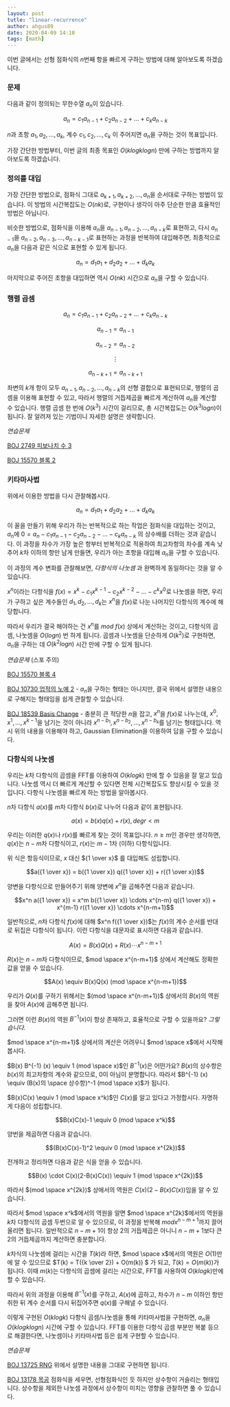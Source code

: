 ```yaml
---
layout: post
tutle: "linear-recurrence"
author: ahgus89
date: 2020-04-09 14:10
tags: [math]
---
```


이번 글에서는 선형 점화식의 $n$번째 항을 빠르게 구하는 방법에 대해 알아보도록 하겠습니다.

### 문제
다음과 같이 정의되는 무한수열 ${a_n}$이 있습니다. 

$$a_n = c_1 a_{n-1} + c_2 a_{n-2} + \ldots + c_k a_{n-k}$$

$n$과 초항 $a_1, a_2, \ldots, a_k$, 계수 $c_1, c_2, \ldots, c_k$ 이 주어지면 $a_n$을 구하는 것이 목표입니다.

가장 간단한 방법부터, 이번 글의 최종 목표인 $O(k log k log n)$ 만에 구하는 방법까지 알아보도록 하겠습니다.
 
### 정의를 대입
가장 간단한 방법으로, 점화식 그대로 $a_{k+1}, a_{k+2}, \ldots, a_n$을 순서대로 구하는 방법이 있습니다. 이 방법의 시간복잡도는 $O(nk)$로, 구현이나 생각이 아주 단순한 만큼 효율적인 방법은 아닙니다.

비슷한 방법으로, 점화식을 이용해 $a_n$을 $a_{n-1}, a_{n-2}, \ldots, a_{n-k}$로 표현하고, 다시 $a_{n-1}$을 $a_{n-2}, a_{n-3}, \ldots, a_{n-k-1}$로 표현하는 과정을 반복하여 대입해주면, 최종적으로 $a_n$을 다음과 같은 식으로 표현할 수 있게 됩니다.

$$a_n = d_1 a_1 + d_2 a_2 + \ldots + d_k a_k$$

마지막으로 주어진 초항을 대입하면 역시 $O(nk)$ 시간으로 $a_n$을 구할 수 있습니다.

### 행렬 곱셈

$$a_n = c_1 a_{n-1} + c_2 a_{n-2} + \ldots + c_k a_{n-k}$$

$$a_{n-1} = a_{n-1}$$

$$a_{n-2} = a_{n-2}$$

$$\vdots$$

$$a_{n-k+1} = a_{n-k+1}$$

좌변의 $k$개 항이 모두 $a_{n-1}, a_{n-2}, ..., a_{n-k}$의 선형 결합으로 표현되므로, 행렬의 곱셈을 이용해 표현할 수 있고, 따라서 행렬의 거듭제곱을 빠르게 계산하여 $a_n$을 계산할 수 있습니다. 행렬 곱셈 한 번에 $O(k^3)$ 시간이 걸리므로, 총 시간복잡도는 $O(k^3 log n)$이 됩니다. 잘 알려져 있는 기법이니 자세한 설명은 생략합니다.

_연습문제_

[BOJ 2749 피보나치 수 3](https://www.acmicpc.net/problem/2749) 

[BOJ 15570 블록 2](https://www.acmicpc.net/problem/15570)

### 키타마사법
위에서 이용한 방법을 다시 관찰해봅시다. 

$$a_n = d_1 a_1 + d_2 a_2 + \ldots + d_k a_k$$

이 꼴을 만들기 위해 우리가 하는 반복적으로 하는 작업은 점화식을 대입하는 것이고, $a_n$에 $0 = a_n - c_1 a_{n-1} - c_2 a_{n-2} - \ldots - c_k a_{n-k}$ 의 상수배를 더하는 것과 같습니다. 이 과정을 차수가 가장 높은 항부터 반복적으로 적용하여 최고차항의 차수를 계속 낮추어 $k$차 이하의 항만 남게 만들면, 우리가 아는 초항을 대입해 $a_n$을 구할 수 있습니다.

이 과정의 계수 변화를 관찰해보면, *다항식의 나눗셈* 과 완벽하게 동일하다는 것을 알 수 있습니다.

$x^n$이라는 다항식을 $f(x) = x^k - c_1 x^{k-1} - c_2 x^{k-2} - \ldots - c^k x^0$로 나눗셈을 하면, 우리가 구하고 싶은 계수들인 $d_1, d_2, \ldots, d_k$는 $x^n$을 $f(x)$로 나눈 나머지인 다항식의 계수에 해당합니다.

따라서 우리가 결국 해야하는 건 $x^n$를 $mod$ $f(x)$ 상에서 계산하는 것이고, 다항식의 곱셈, 나눗셈을 $O(log n)$ 번 하게 됩니다. 곱셈과 나눗셈을 단순하게 $O(k^2)$로 구현하면, $a_n$을 구하는 데 $O(k^2 log n)$ 시간 만에 구할 수 있게 됩니다.

_연습문제_ (스포 주의)

[BOJ 15570 블록 4](https://www.acmicpc.net/problem/15572)

[BOJ 10730 업적의 노예 2](https://www.acmicpc.net/problem/10730) - $a_n$을 구하는 형태는 아니지만, 결국 위에서 설명한 내용으로 구해지는 형태임을 쉽게 관찰할 수 있습니다.

[BOJ 18539 Basis Change](https://www.acmicpc.net/problem/18539) - 충분히 큰 적당한 $n$을 잡고, $x^n$을 $f(x)$로 나누는데, $x^0, x^1, \ldots, x^{k-1}$을 남기는 것이 아니라 $x^{n-b_1}, x^{n-b_2}, \ldots, x^{n-b_k}$를 남기는 형태입니다. 역시 위의 내용을 이용해야 하고, Gaussian Elimination을 이용하여 답을 구할 수 있습니다.

### 다항식의 나눗셈
우리는 $k$차 다항식의 곱셈을 FFT를 이용하여 $O(klogk)$ 만에 할 수 있음을 잘 알고 있습니다. 나눗셈 역시 더 빠르게 계산할 수 있다면 전체 시간복잡도도 향상시킬 수 있을 것입니다. 다항식 나눗셈을 빠르게 하는 방법을 알아봅시다.

$n$차 다항식 $a(x)$를 $m$차 다항식 $b(x)$로 나누어 다음과 같이 표현됩니다.

$$a(x) = b(x)q(x) + r(x), deg r < m$$

우리는 이러한 $q(x)$나 $r(x)$를 빠르게 찾는 것이 목표입니다. $n \geq m$인 경우만 생각하면, $q(x)$는 $n-m$차 다항식이고, $r(x)$는 $m-1$차 (이하) 다항식입니다.

위 식은 항등식이므로, $x$ 대신 ${1 \over x}$ 를 대입해도 성립합니다.

$$a({1 \over x}) = b({1 \over x}) q({1 \over x}) + r({1 \over x})$$

양변을 다항식으로 만들어주기 위해 양변에 $x^n$을 곱해주면 다음과 같습니다.

$$x^n a({1 \over x}) = x^m b({1 \over x}) \cdots x^{n-m} q({1 \over x}) + x^{m-1} r({1 \over x}) \cdots x^{n-m+1}$$

일반적으로, $n$차 다항식 $f(x)$에 대해 $x^n f({1 \over x})$는 $f(x)$의 계수 순서를 반대로 뒤집은 다항식이 됩니다. 이런 다항식을 대문자로 표시하면 다음과 같습니다.

$$A(x) = B(x)Q(x) + R(x) \cdots x^{n-m+1}$$

$R(x)$는 $n-m$차 다항식이므로, $mod \space x^{n-m+1}$ 상에서 계산해도 정확한 값을 얻을 수 있습니다.

$$A(x) \equiv B(x)Q(x) (mod \space x^{n-m+1})$$

우리가 $Q(x)$를 구하기 위해서는 $(mod \space x^{n-m+1})$ 상에서의 $B(x)$의 역원을 찾아 $A(x)$에 곱해주면 됩니다.

그러면 이런 $B(x)$의 역원 $B^{-1} (x)$이 항상 존재하고, 효율적으로 구할 수 있을까요? *그렇습니다.*

$mod \space x^{n-m+1}$ 상에서의 계산은 어려우니 $mod \space x$에서 시작해봅시다.

$B(x) B^{-1} (x) \equiv 1 (mod \space x)$인 $B^{-1} (x)$은 어떤가요? $B(x)$의 상수항은 $b(x)$의 최고차항의 계수와 같으므로, 0이 아님이 분명합니다. 따라서 $B^{-1} (x) \equiv (B(x)의 \space 상수항)^-1 (mod \space x)$가 됩니다.

$B(x)C(x) \equiv 1 (mod \space x^k)$인 $C(x)$를 알고 있다고 가정합시다. 자명하게 다음이 성립합니다.

$$B(x)C(x)-1 \equiv 0 (mod \space x^k)$$

양번을 제곱하면 다음과 같습니다.

$$(B(x)C(x)-1)^2 \equiv 0 (mod \space x^{2k})$$

전개하고 정리하면 다음과 같은 식을 얻을 수 있습니다.

$$B(x) \cdot C(x)(2-B(x)C(x)) \equiv 1 (mod \space x^{2k})$$

따라서 $(mod \space x^{2k})$ 상에서의 역원은 $C(x)(2-B(x)C(x))$임을 알 수 있습니다. 

따라서 $mod \space x^k$에서의 역원을 알면 $mod \space x^{2k}$에서의 역원을 $k$차 다항식의 곱셈 두번으로 알 수 있으므로, 이 과정을 반복해 $mod x^{n-m+1}$까지 끌어올리면 됩니다. 일반적으로 $n-m+1$이 항상 $2$의 거듭제곱은 아니니 $n-m+1$보다 큰 $2$의 거듭제곱까지 계산하면 충분합니다.

$k$차식의 나눗셈에 걸리는 시간을 $T(k)$라 하면, $mod \space x$에서의 역원은 $O(1)$만에 알 수 있으므로 $T(k) = T({k \over 2}) + O(m(k)) $ 가 되고, $T(k) = O(m(k))$가 됩니다. 이때 $m(k)$는 다항식의 곱셈에 걸리는 시간으로, FFT를 사용하여 $O(klogk)$만에 할 수 있습니다.

따라서 위의 과정을 이용해 $B^{-1} (x)$를 구하고, $A(x)$에 곱하고, 차수가 $n-m$ 이하인 항만 취한 뒤 계수 순서를 다시 뒤집어주면 $q(x)$를 구해낼 수 있습니다.

이렇게 구현된 $O(klogk)$ 다항식 곱셈/나눗셈을 통해 키타마사법을 구현하면, $a_n$을 $O(klogklogn)$ 시간에 구할 수 있습니다. FFT를 이용한 다항식 곱셈 부분만 복붙 등으로 해결한다면, 나눗셈이나 키타마사법 등은 쉽게 구현할 수 있습니다.

_연습문제_

[BOJ 13725 RNG](https://www.acmicpc.net/problem/13725) 위에서 설명한 내용을 그대로 구현하면 됩니다.

[BOJ 13178 목공](https://www.acmicpc.net/problem/13178) 점화식을 세우면, 선형점화식인 듯 하지만 상수항이 거슬리는 형태입니다. 상수항을 제외한 나눗셈 과정에서 상수항이 미치는 영향을 관찰하면 풀 수 있습니다.
